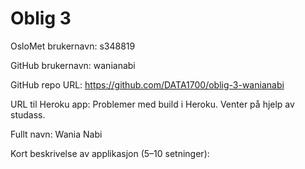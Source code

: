 Oblig 3
=======
OsloMet brukernavn: s348819

GitHub brukernavn: wanianabi

GitHub repo URL: https://github.com/DATA1700/oblig-3-wanianabi

URL til Heroku app: Problemer med build i Heroku. Venter på hjelp av studass.

Fullt navn: Wania Nabi

Kort beskrivelse av applikasjon (5–10 setninger):

